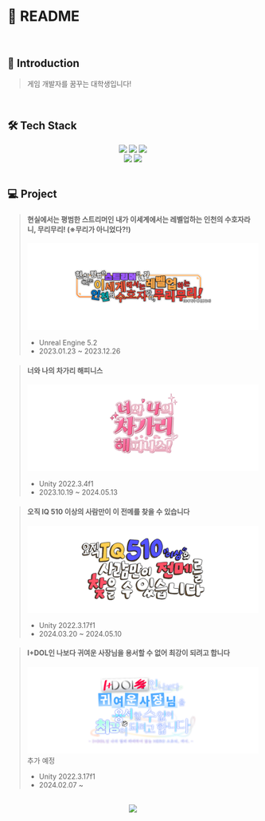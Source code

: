 # 📝 README

<br/>

## 🪪 Introduction
> 게임 개발자를 꿈꾸는 대학생입니다!

<br/>

## 🛠️ Tech Stack
<div align = center>
  <img src="https://img.shields.io/badge/C-A8B9CC?style=for-the-badge&logo=c&logoColor=white">
  <img src="https://img.shields.io/badge/C%23-512BD4?style=for-the-badge&logo=c%23&logoColor=white">
  <img src="https://img.shields.io/badge/C%2B%2B-00599C?style=for-the-badge&logo=cplusplus&logoColor=white">
  <br>
  <img src="https://img.shields.io/badge/Unity-FFFFFF?style=for-the-badge&logo=Unity&logoColor=black">
  <img src="https://img.shields.io/badge/Unreal%20Engine-0E1128?style=for-the-badge&logo=unrealengine&logoColor=white">
</div>

<br/>

## 💻 Project
> #### 현실에서는 평범한 스트리머인 내가 이세계에서는 레벨업하는 인천의 수호자라니, 무리무리! (※무리가 아니었다?!)
> [![muri](murimuri_logo.png)](https://www.youtube.com/watch?v=IGuyDqfc1vo)
> - Unreal Engine 5.2
> - 2023.01.23 ~ 2023.12.26

> #### 너와 나의 차가리 해피니스
> [![youmechagari](youmechagari_logo.png)](https://www.youtube.com/watch?v=PZXerf-v5AU)
> - Unity 2022.3.4f1
> - 2023.10.19 ~ 2024.05.13

> #### 오직 IQ 510 이상의 사람만이 이 전메를 찾을 수 있습니다
> [![onlyiq510](onlyiq510_logo.png)](https://www.youtube.com/watch?v=5X6NntRCq8E&t=11976s)
> - Unity 2022.3.17f1
> - 2024.03.20 ~ 2024.05.10

> #### I+DOL인 나보다 귀여운 사장님을 용서할 수 없어 최강이 되려고 합니다
> ![ikawa](ikawa_logo.png)
> 추가 예정
> - Unity 2022.3.17f1
> - 2024.02.07 ~

<br/>

<div align = center>
  <a href="https://solved.ac/kimbap0213/">
    <img src="http://mazassumnida.wtf/api/v2/generate_badge?boj=kimbap0213"/>
  </a>
</div>
